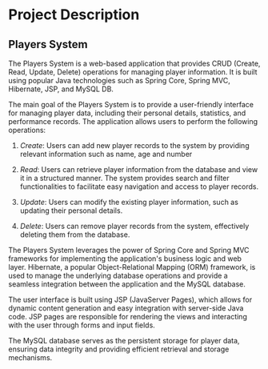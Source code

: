 # Project Description

## Players System

The Players System is a web-based application that provides CRUD (Create, Read, Update, Delete) operations for managing player information. It is built using popular Java technologies such as Spring Core, Spring MVC, Hibernate, JSP, and MySQL DB.

The main goal of the Players System is to provide a user-friendly interface for managing player data, including their personal details, statistics, and performance records. The application allows users to perform the following operations:

1. *Create*: Users can add new player records to the system by providing relevant information such as name, age and number 

2. *Read*: Users can retrieve player information from the database and view it in a structured manner. The system provides search and filter functionalities to facilitate easy navigation and access to player records.

3. *Update*: Users can modify the existing player information, such as updating their personal details.

4. *Delete*: Users can remove player records from the system, effectively deleting them from the database.

The Players System leverages the power of Spring Core and Spring MVC frameworks for implementing the application's business logic and web layer. Hibernate, a popular Object-Relational Mapping (ORM) framework, is used to manage the underlying database operations and provide a seamless integration between the application and the MySQL database.

The user interface is built using JSP (JavaServer Pages), which allows for dynamic content generation and easy integration with server-side Java code. JSP pages are responsible for rendering the views and interacting with the user through forms and input fields.

The MySQL database serves as the persistent storage for player data, ensuring data integrity and providing efficient retrieval and storage mechanisms.